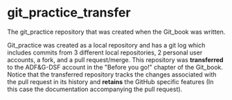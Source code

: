# git_practice_transfer
The git_practice repository that was created when the Git_book was written.

Git_practice was created as a local repository and has a git log which includes commits from 3 different local repositories, 2 personal user accounts, a fork, and a pull request/merge. This repository was **transferred** to the ADF&G-DSF account in the "Before you go!" chapter of the Git_book. Notice that the transferred repository tracks the changes associated with the pull request in its history and **retains** the GitHub specific features (In this case the documentation accompanying the pull request).
